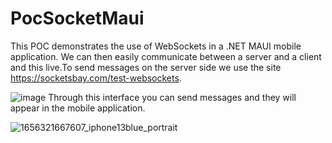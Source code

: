 # PocSocketMaui

This POC demonstrates the use of WebSockets in a .NET MAUI mobile application. We can then easily communicate between a server and a client and this live.To send messages on the server side we use the site https://socketsbay.com/test-websockets. 

![image](https://user-images.githubusercontent.com/90254070/175907923-84945673-b4a9-4415-b3f4-1a4fbe74a09d.png)
Through this interface you can send messages and they will appear in the mobile application.

![1656321667607_iphone13blue_portrait](https://user-images.githubusercontent.com/90254070/175908085-960e4c8b-ba3c-4511-94af-b6465a202b59.png)
